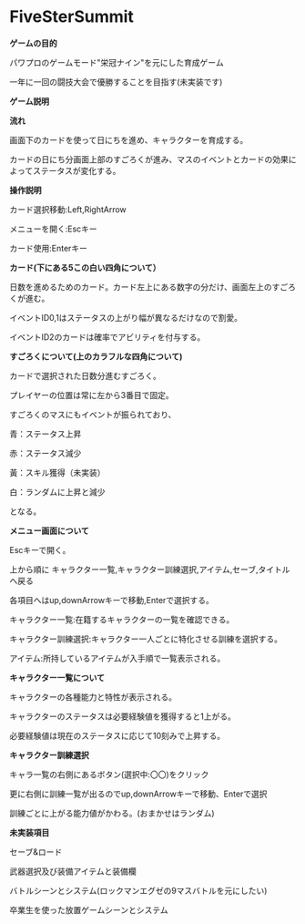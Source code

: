 # FiveSterSummit

**ゲームの目的**

パワプロのゲームモード"栄冠ナイン"を元にした育成ゲーム

一年に一回の闘技大会で優勝することを目指す(未実装です)

**ゲーム説明**

**流れ**

画面下のカードを使って日にちを進め、キャラクターを育成する。

カードの日にち分画面上部のすごろくが進み、マスのイベントとカードの効果によってステータスが変化する。

**操作説明**

カード選択移動:Left,RightArrow 

メニューを開く:Escキー

カード使用:Enterキー

**カード(下にある5この白い四角について）**

日数を進めるためのカード。カード左上にある数字の分だけ、画面左上のすごろくが進む。

イベントID0,1はステータスの上がり幅が異なるだけなので割愛。

イベントID2のカードは確率でアビリティを付与する。

**すごろくについて(上のカラフルな四角について)**

カードで選択された日数分進むすごろく。

プレイヤーの位置は常に左から3番目で固定。

すごろくのマスにもイベントが振られており、

青：ステータス上昇

赤：ステータス減少

黃：スキル獲得（未実装）

白：ランダムに上昇と減少


となる。

**メニュー画面について**

Escキーで開く。

上から順に キャラクター一覧,キャラクター訓練選択,アイテム,セーブ,タイトルへ戻る

各項目へはup,downArrowキーで移動,Enterで選択する。

キャラクター一覧:在籍するキャラクターの一覧を確認できる。

キャラクター訓練選択:キャラクター一人ごとに特化させる訓練を選択する。

アイテム:所持しているアイテムが入手順で一覧表示される。

**キャラクター一覧について**

キャラクターの各種能力と特性が表示される。

キャラクターのステータスは必要経験値を獲得すると1上がる。

必要経験値は現在のステータスに応じて10刻みで上昇する。


**キャラクター訓練選択**

キャラ一覧の右側にあるボタン(選択中:〇〇)をクリック

更に右側に訓練一覧が出るのでup,downArrowキーで移動、Enterで選択

訓練ごとに上がる能力値がかわる。(おまかせはランダム)

**未実装項目**

セーブ&ロード

武器選択及び装備アイテムと装備欄

バトルシーンとシステム(ロックマンエグゼの9マスバトルを元にしたい)

卒業生を使った放置ゲームシーンとシステム


